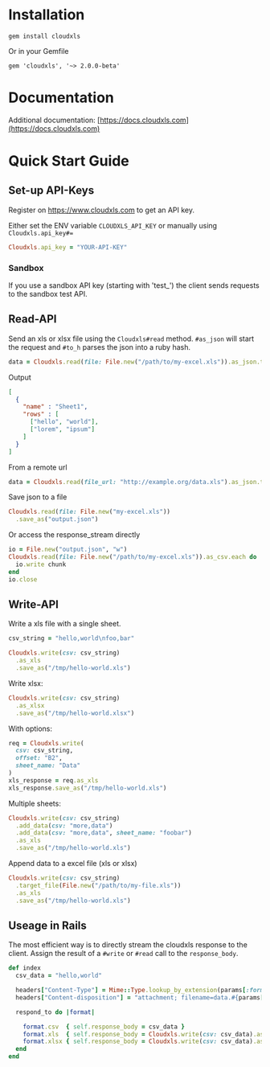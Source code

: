 # Installation

    gem install cloudxls

Or in your Gemfile

    gem 'cloudxls', '~> 2.0.0-beta'

# Documentation

Additional documentation: [https://docs.cloudxls.com](https://docs.cloudxls.com)

# Quick Start Guide

## Set-up API-Keys

Register on https://www.cloudxls.com to get an API key.

Either set the ENV variable `CLOUDXLS_API_KEY` or manually using `Cloudxls.api_key#=`

```ruby
Cloudxls.api_key = "YOUR-API-KEY"
```

### Sandbox

If you use a sandbox API key (starting with 'test_') the client sends requests
to the sandbox test API.

## Read-API

Send an xls or xlsx file using the `Cloudxls#read` method. `#as_json` will start the request and `#to_h` parses the json into a ruby hash.

```ruby
data = Cloudxls.read(file: File.new("/path/to/my-excel.xls")).as_json.to_h
```

Output

```json
[
  {
    "name" : "Sheet1",
    "rows" : [
      ["hello", "world"],
      ["lorem", "ipsum"]
    ]
  }
]
```

From a remote url

```ruby
data = Cloudxls.read(file_url: "http://example.org/data.xls").as_json.to_h
```

Save json to a file

```ruby
Cloudxls.read(file: File.new("my-excel.xls"))
  .save_as("output.json")
```

Or access the response_stream directly

```ruby
io = File.new("output.json", "w")
Cloudxls.read(file: File.new("/path/to/my-excel.xls")).as_csv.each do |chunk|
  io.write chunk
end
io.close
```

## Write-API

Write a xls file with a single sheet.

```ruby
csv_string = "hello,world\nfoo,bar"

Cloudxls.write(csv: csv_string)
  .as_xls
  .save_as("/tmp/hello-world.xls")

```

Write xlsx:

```ruby
Cloudxls.write(csv: csv_string)
  .as_xlsx
  .save_as("/tmp/hello-world.xlsx")
```

With options:

```ruby
req = Cloudxls.write(
  csv: csv_string,
  offset: "B2",
  sheet_name: "Data"
)
xls_response = req.as_xls
xls_response.save_as("/tmp/hello-world.xls")
```

Multiple sheets:

```ruby
Cloudxls.write(csv: csv_string)
  .add_data(csv: "more,data")
  .add_data(csv: "more,data", sheet_name: "foobar")
  .as_xls
  .save_as("/tmp/hello-world.xls")
```

Append data to a excel file (xls or xlsx)

```ruby
Cloudxls.write(csv: csv_string)
  .target_file(File.new("/path/to/my-file.xls"))
  .as_xls
  .save_as("/tmp/hello-world.xls")
```

## Useage in Rails

The most efficient way is to directly stream the cloudxls response to the client.
Assign the result of a `#write` or `#read` call to the `response_body`.

```ruby
def index
  csv_data = "hello,world"

  headers["Content-Type"] = Mime::Type.lookup_by_extension(params[:format])
  headers["Content-disposition"] = "attachment; filename=data.#{params[:format]}"

  respond_to do |format|

    format.csv  { self.response_body = csv_data }
    format.xls  { self.response_body = Cloudxls.write(csv: csv_data).as_xls }
    format.xlsx { self.response_body = Cloudxls.write(csv: csv_data).as_xlsx }
  end
end
```
